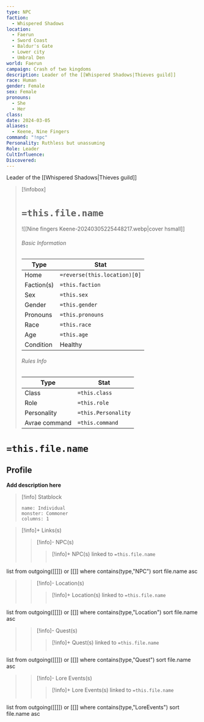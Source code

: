 ```yaml
---
type: NPC
faction:
  - Whispered Shadows
location:
  - Faerun
  - Sword Coast
  - Baldur's Gate
  - Lower city
  - Umbral Den
world: Faerun
campaign: Crash of two kingdoms
description: Leader of the [[Whispered Shadows|Thieves guild]]
race: Human
gender: Female
sex: Female
pronouns:
  - She
  - Her
class: 
date: 2024-03-05
aliases:
  - Keene, Nine Fingers
command: "!npc"
Personality: Ruthless but unassuming
Role: Leader
CultInfluence: 
Discovered:
---
```

Leader of the [[Whispered Shadows|Thieves guild]] 


> [!infobox]
> # `=this.file.name`
> ![[Nine fingers Keene-20240305225448217.webp|cover hsmall]]
> ###### Basic Information
> Type |  Stat |
> ---|---|
> Home | `=reverse(this.location)[0]` |
> Faction(s) | `=this.faction` |
> Sex | `=this.sex` |
> Gender | `=this.gender` |
> Pronouns | `=this.pronouns` |
> Race | `=this.race` |
> Age | `=this.age` |
> Condition | Healthy |
> ###### Rules Info
> Type |  Stat |
> ---|---|
> Class | `=this.class` |
> Role | `=this.role` |
> Personality | `=this.Personality` |
> Avrae command | `=this.command` |

# `=this.file.name`
## Profile

**Add description here**



> [!info] Statblock
> ```statblock
> name: Individual
> monster: Commoner
> columns: 1
> ```

>[!info]+ Links(s) 
>>[!info]- NPC(s) 
>>>[!info]+ NPC(s) linked to `=this.file.name`
>>>```dataview
list from outgoing([[]]) or [[]]
where contains(type,"NPC")
sort file.name asc
>
>>[!info]- Location(s) 
>>>[!info]+ Location(s) linked to `=this.file.name`
>>>```dataview
list from outgoing([[]]) or [[]]
where contains(type,"Location")
sort file.name asc
>
>>[!info]- Quest(s) 
>>>[!info]+ Quest(s) linked to `=this.file.name`
>>>```dataview
list from outgoing([[]]) or [[]]
where contains(type,"Quest")
sort file.name asc
>
>>[!info]- Lore Events(s) 
>>>[!info]+ Lore Events(s) linked to `=this.file.name`
>>>```dataview
list from outgoing([[]]) or [[]]
where contains(type,"LoreEvents")
sort file.name asc